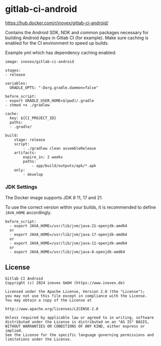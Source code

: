 # gitlab-ci-android

https://hub.docker.com/r/inovex/gitlab-ci-android/

Contains the Android SDK, NDK and common packages necessary for building Android Apps in Gitlab CI (for example).
Make sure caching is enabled for the CI environment to speed up builds.

Example yml which has dependency caching enabled:

```
image: inovex/gitlab-ci-android

stages:
- release

variables:
  GRADLE_OPTS: "-Dorg.gradle.daemon=false"

before_script:
- export GRADLE_USER_HOME=$(pwd)/.gradle
- chmod +x ./gradlew

cache:
  key: ${CI_PROJECT_ID}
  paths:
  - .gradle/

build:
    stage: release
    script:
        - ./gradlew clean assembleRelease
    artifacts:
        expire_in: 2 weeks
        paths:
            - app/build/outputs/apk/*.apk
    only:
        - develop
```

### JDK Settings
The Docker image supports JDK 8 11, 17 and 21.

To use the correct version within your builds, it is recommended to define `JAVA_HOME` accordingly.

```
before_script: 
  - export JAVA_HOME=/usr/lib/jvm/java-21-openjdk-amd64
  or
  - export JAVA_HOME=/usr/lib/jvm/java-17-openjdk-amd64
  or
  - export JAVA_HOME=/usr/lib/jvm/java-11-openjdk-amd64
  or
  - export JAVA_HOME=/usr/lib/jvm/java-8-openjdk-amd64
```


## License

```
Gitlab CI Android
Copyright (c) 2024 inovex GmbH (https://www.inovex.de)

Licensed under the Apache License, Version 2.0 (the "License");
you may not use this file except in compliance with the License.
You may obtain a copy of the License at

http://www.apache.org/licenses/LICENSE-2.0

Unless required by applicable law or agreed to in writing, software
distributed under the License is distributed on an "AS IS" BASIS,
WITHOUT WARRANTIES OR CONDITIONS OF ANY KIND, either express or implied.
See the License for the specific language governing permissions and
limitations under the License.
```
